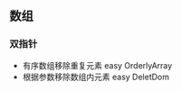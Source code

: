 <!--
 * @Author: XINYUAN CHEN 2766799927@qq.com
 * @Date: 2022-07-09 22:40:04
 * @LastEditors: XINYUAN CHEN 2766799927@qq.com
 * @LastEditTime: 2022-07-09 22:43:20
 * @FilePath: \algorithm\README.md
 * @Description: 这是默认设置,请设置`customMade`, 打开koroFileHeader查看配置 进行设置: https://github.com/OBKoro1/koro1FileHeader/wiki/%E9%85%8D%E7%BD%AE
-->

## 数组
### 双指针
 - 有序数组移除重复元素 easy OrderlyArray
 - 根据参数移除数组内元素 easy DeletDom
